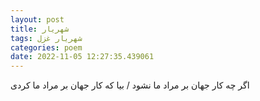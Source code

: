 ```yaml
---
layout: post
title: شهریار
tags: شهریار غزل
categories: poem
date: 2022-11-05 12:27:35.439061
---
```


اگر چه کار جهان بر مراد ما نشود / بیا که کار جهان بر مراد ما کردی